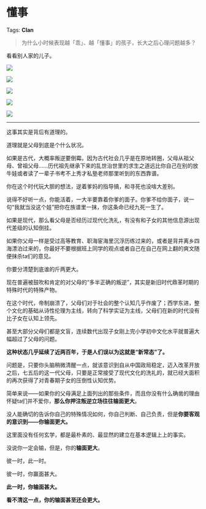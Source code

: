 # 懂事

Tags: **Clan**

> 为什么小时候表现越「乖」、越「懂事」的孩子，长大之后心理问题越多？



看看别人家的儿子。

![](https://picx.zhimg.com/50/v2-b6b41d487dc94fb18a03826a6b7c0f51_720w.jpg?source=1940ef5c)  


![](https://picx.zhimg.com/50/v2-db238edfb1acee20700796f5dfeb4cb6_720w.jpg?source=1940ef5c)  


![](https://pic1.zhimg.com/50/v2-69a485ca690697bd979e9958624ebcc1_720w.jpg?source=1940ef5c)  


![](https://pic1.zhimg.com/50/v2-f0c10b29bb0ab65fad3049bf2b1910f0_720w.jpg?source=1940ef5c)  


![](https://picx.zhimg.com/50/v2-8c0979d0995a966a0df3595fdaf981ca_720w.jpg?source=1940ef5c)  




---

这事其实是背后有道理的。

道理就是父母到底是个什么状况。

如果是古代，大概率叛逆要倒霉。因为古代社会几乎是在原地转圈，父母从祖父母、曾祖父母……历代祖先继承下来的乱世治世里的求生之道远比你自己在别的放牛娃或者读了一辈子书考不上秀才私塾老师那里听到的东西靠谱。

你在这个时代玩大胆的想法，逆着爹妈的指导搞，和寻死也没啥大差别。

说得不好听一点，你能活着，一大半要靠着你爹的面子。你爹不给你面子，说一句“我就当没这个娃”把你在族谱里一抹，你这条命已经九死一生了。

如果是现代，那么看父母是否经历过现代化洗礼，有没有和子女的其他信息源出现代差级的认知倒挂。

如果你父母一样是受过高等教育、职海宦海里沉浮历练过来的，或者是背井离乡四海漂泊过来的，你最好不要根据班上同学的观点或者自己在自己在网上翻的爽文随便抹杀ta们的意见。

你要分清楚到底谁的斤两更大。

  


现在普遍被鼓吹和肯定的对父母的“多半正确的叛逆”，其实是新旧时代鼎革时期的特殊时代的特殊产物。

在这个时代，帝制崩溃了，父母们对于社会的整个认知几乎作废了；西学东进，整个文化的基础从诗性伦理为主线，转向了科学实证为主线，父母们在新的时代没有比子女在认知上领先。

甚至大部分父母们都是文盲，连续数代出现子女刚上完小学初中文化水平就普遍大幅超过了父母的问题。

**这种状态几乎延续了近两百年，于是人们误以为这就是“新常态”了。**

问题是，只要你头脑稍微清醒一点，就该意识到自从中国政局稳定，迈入改革开放之后，七五后的这一代父母，只要是正常接受了现代文化的洗礼的，就已经大面积的再次获得了对青春期子女的压倒性认知优势。

简单来说——如果你的父母满足上面列出的那些条件，而且你没有什么确凿的理由怀疑ta们并不爱你，**那么你押注叛逆立场往往输面更大**。

没人能确切的告诉你自己的特殊情况如何，你自己判断、自己负责，但是**你要客观的意识到——你输面更大。**

这里面没有任何玄学，都是最朴素的、最显然的建立在基本逻辑上上的事实。

没说你一定会输，但是，你的**输面更大**。

彼一时，此一时。

彼一时，你赢面甚大。

**此一时，你输面甚大。**

**看不清这一点，你的输面甚至还会更大。**



